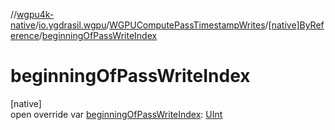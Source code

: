 //[wgpu4k-native](../../../../index.md)/[io.ygdrasil.wgpu](../../index.md)/[WGPUComputePassTimestampWrites](../index.md)/[[native]ByReference](index.md)/[beginningOfPassWriteIndex](beginning-of-pass-write-index.md)

# beginningOfPassWriteIndex

[native]\
open override var [beginningOfPassWriteIndex](beginning-of-pass-write-index.md): [UInt](https://kotlinlang.org/api/core/kotlin-stdlib/kotlin/-u-int/index.html)